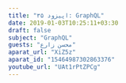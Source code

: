 ```yaml
---
title: "اپیزود ۳۵: GraphQL"
date: 2019-01-03T10:25:11+03:30
draft: false
subject: "GraphQL"
guests: "محسن زارع"
aparat_url: "XiZ5z"
aparat_id: "15464987302863376"
youtube_url: "UAt1rPtZPCg"
---
```

